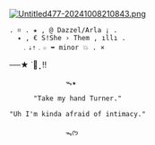 
[![Untitled477-20241008210843.png](https://i.postimg.cc/L4ggdMj1/Untitled477-20241008210843.png)](https://postimg.cc/hhgtx6yD)


    . ⌗ . ★ , @ Dazzel/Arla ¡ .
      ✦ , € S!She › Them , ıllı .
       ﹒⇣⇡﹒☆ ➥ minor 💥 . ×
  ──★ ˙🧷 ̟ !! 
                   
                  ᯓ★
  
          "Take my hand Turner."

    "Uh I'm kinda afraid of intimacy."

                  ᯓᡣ𐭩


